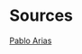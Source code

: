 # Sources
[Pablo Arias][1]

[1]: https://pabloariasal.github.io/2018/02/19/its-time-to-do-cmake-right/